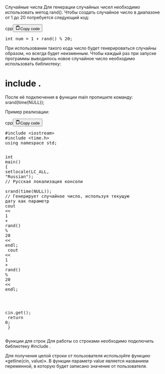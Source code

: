 <p>Случайные числа
Для генерации случайных чисел необходимо использовать метод rand(). Чтобы создать случайное число в диапазоне от 1 до 20 потребуется следующий код:</p>
<div class="code_element"><div class="lang_line"><text>cpp</text><button class="copy_code_button" onclick="CopyCode(this)"><svg style="width: 1.2em;height: 1.2em;" aria-hidden="true" xmlns="http://www.w3.org/2000/svg" fill="none" viewBox="0 0 24 24"><path stroke="currentColor" stroke-linecap="round" stroke-linejoin="round" stroke-width="2" d="M15 4h3a1 1 0 0 1 1 1v15a1 1 0 0 1-1 1H6a1 1 0 0 1-1-1V5a1 1 0 0 1 1-1h3m0 3h6m-5-4v4h4V3h-4Z"/></svg><text>Copy code</text></button></div><div class="code"><div class="highlight"><pre><span></span><span class="kt">int</span><span class="w"> </span><span class="n">num</span><span class="w"> </span><span class="o">=</span><span class="w"> </span><span class="mi">1</span><span class="w"> </span><span class="o">+</span><span class="w"> </span><span class="n">rand</span><span class="p">()</span><span class="w"> </span><span class="o">%</span><span class="w"> </span><span class="mi">20</span><span class="p">;</span>
</pre></div></div></div>

<p>При использовании такого кода число будет генерироваться случайны образом, но всегда будет неизменным. 
Чтобы каждый раз при запуске программы выводилось новое случайное число необходимо использовать библиотеку: </p>
<h1>include <time.h>.</h1>
<p>После её подключения в функции main пропишите команду: srand(time(NULL));</p>
<p>Пример реализации:</p>
<div class="code_element"><div class="lang_line"><text>cpp</text><button class="copy_code_button" onclick="CopyCode(this)"><svg style="width: 1.2em;height: 1.2em;" aria-hidden="true" xmlns="http://www.w3.org/2000/svg" fill="none" viewBox="0 0 24 24"><path stroke="currentColor" stroke-linecap="round" stroke-linejoin="round" stroke-width="2" d="M15 4h3a1 1 0 0 1 1 1v15a1 1 0 0 1-1 1H6a1 1 0 0 1-1-1V5a1 1 0 0 1 1-1h3m0 3h6m-5-4v4h4V3h-4Z"/></svg><text>Copy code</text></button></div><div class="code"><div class="highlight"><pre><span></span><span class="cp">#include</span><span class="w"> </span><span class="cpf">&lt;iostream&gt;</span>
<span class="cp">#include</span><span class="w"> </span><span class="cpf">&lt;time.h&gt;</span>
<span class="k">using</span><span class="w"> </span><span class="k">namespace</span><span class="w"> </span><span class="nn">std</span><span class="p">;</span><span class="w"> </span>

<span class="kt">int</span><span class="w"> </span><span class="nf">main</span><span class="p">()</span><span class="w"> </span><span class="p">{</span>
<span class="w">    </span><span class="n">setlocale</span><span class="p">(</span><span class="n">LC_ALL</span><span class="p">,</span><span class="w"> </span><span class="s">&quot;Russian&quot;</span><span class="p">);</span><span class="w"> </span><span class="c1">// Русская локализация консоли</span>
<span class="w">    </span><span class="n">srand</span><span class="p">(</span><span class="n">time</span><span class="p">(</span><span class="nb">NULL</span><span class="p">));</span><span class="w"> </span><span class="c1">// Генерирует случайное число, используя текущую дату как параметр</span>
<span class="w">    </span><span class="n">cout</span><span class="w"> </span><span class="o">&lt;&lt;</span><span class="w"> </span><span class="mi">1</span><span class="w"> </span><span class="o">+</span><span class="w"> </span><span class="n">rand</span><span class="p">()</span><span class="w"> </span><span class="o">%</span><span class="w"> </span><span class="mi">20</span><span class="w"> </span><span class="o">&lt;&lt;</span><span class="w"> </span><span class="n">endl</span><span class="p">;</span>
<span class="w">    </span><span class="n">cout</span><span class="w"> </span><span class="o">&lt;&lt;</span><span class="w"> </span><span class="mi">1</span><span class="w"> </span><span class="o">+</span><span class="w"> </span><span class="n">rand</span><span class="p">()</span><span class="w"> </span><span class="o">%</span><span class="w"> </span><span class="mi">20</span><span class="w"> </span><span class="o">&lt;&lt;</span><span class="w"> </span><span class="n">endl</span><span class="p">;</span>

<span class="w">    </span><span class="n">cin</span><span class="p">.</span><span class="n">get</span><span class="p">();</span>
<span class="w">    </span><span class="k">return</span><span class="w"> </span><span class="mi">0</span><span class="p">;</span><span class="w"> </span>
<span class="p">}</span>
</pre></div></div></div>

<p>Функции для строк
Для работы со строками необходимо подключить библиотеку #include <string>. </p>
<p>Для получения целой строки от пользователя используйте функцию «getline(cin, value)». 
В функции параметр value является названием переменной, в которую будет записано значение от пользователя.</p>